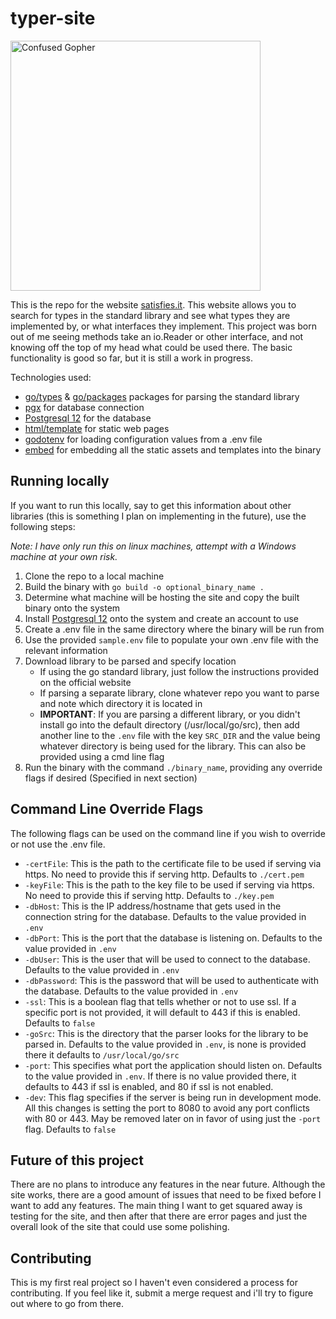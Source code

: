 # typer-site

<img src="https://satisfies.it/static/images/gopher.png" alt="Confused Gopher" width="400px"/>

This is the repo for the website [satisfies.it](https://satisfies.it). This website allows you to search for types in the standard library and see what types they are implemented by, or what interfaces they implement. This project was born out of me seeing methods take an io.Reader or other interface, and not knowing off the top of my head what could be used there. The basic functionality is good so far, but it is still a work in progress.

Technologies used:

- [go/types](https://pkg.go.dev/go/types) & [go/packages](https://pkg.go.dev/golang.org/x/tools/go/packages) packages for parsing the standard library
- [pgx](https://github.com/jackc/pgx) for database connection
- [Postgresql 12](https://www.postgresql.org/) for the database
- [html/template](https://pkg.go.dev/html/template) for static web pages
- [godotenv](https://github.com/joho/godotenv) for loading configuration values from a .env file
- [embed](https://golang.org/pkg/embed/) for embedding all the static assets and templates into the binary

## Running locally

If you want to run this locally, say to get this information about other libraries (this is something I plan on implementing in the future), use the following steps:

_Note: I have only run this on linux machines, attempt with a Windows machine at your own risk._

1. Clone the repo to a local machine
2. Build the binary with `go build -o optional_binary_name .`
3. Determine what machine will be hosting the site and copy the built binary onto the system
4. Install [Postgresql 12](https://www.postgresql.org/) onto the system and create an account to use
5. Create a .env file in the same directory where the binary will be run from
6. Use the provided `sample.env` file to populate your own .env file with the relevant information
7. Download library to be parsed and specify location
   - If using the go standard library, just follow the instructions provided on the official website
   - If parsing a separate library, clone whatever repo you want to parse and note which directory it is located in
   - **IMPORTANT**: If you are parsing a different library, or you didn't install go into the default directory (/usr/local/go/src), then add another line to the `.env` file with the key `SRC_DIR` and the value being whatever directory is being used for the library. This can also be provided using a cmd line flag
8. Run the binary with the command `./binary_name`, providing any override flags if desired (Specified in next section)

## Command Line Override Flags

The following flags can be used on the command line if you wish to override or not use the .env file.

- `-certFile`: This is the path to the certificate file to be used if serving via https. No need to provide this if serving http. Defaults to `./cert.pem`
- `-keyFile`: This is the path to the key file to be used if serving via https. No need to provide this if serving http. Defaults to `./key.pem`
- `-dbHost`: This is the IP address/hostname that gets used in the connection string for the database. Defaults to the value provided in `.env`
- `-dbPort`: This is the port that the database is listening on. Defaults to the value provided in `.env`
- `-dbUser`: This is the user that will be used to connect to the database. Defaults to the value provided in `.env`
- `-dbPassword`: This is the password that will be used to authenticate with the database. Defaults to the value provided in `.env`
- `-ssl`: This is a boolean flag that tells whether or not to use ssl. If a specific port is not provided, it will default to 443 if this is enabled. Defaults to `false`
- `-goSrc`: This is the directory that the parser looks for the library to be parsed in. Defaults to the value provided in `.env`, is none is provided there it defaults to `/usr/local/go/src`
- `-port`: This specifies what port the application should listen on. Defaults to the value provided in `.env`. If there is no value provided there, it defaults to 443 if ssl is enabled, and 80 if ssl is not enabled.
- `-dev`: This flag specifies if the server is being run in development mode. All this changes is setting the port to 8080 to avoid any port conflicts with 80 or 443. May be removed later on in favor of using just the `-port` flag. Defaults to `false`

## Future of this project

There are no plans to introduce any features in the near future. Although the site works, there are a good amount of issues that need to be fixed before I want to add any features. The main thing I want to get squared away is testing for the site, and then after that there are error pages and just the overall look of the site that could use some polishing.

## Contributing

This is my first real project so I haven't even considered a process for contributing. If you feel like it, submit a merge request and i'll try to figure out where to go from there.
